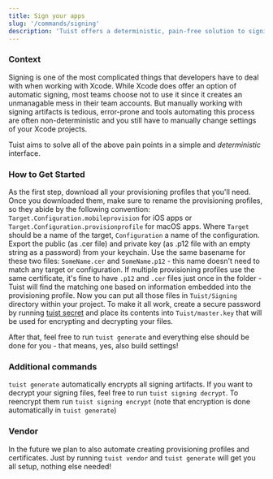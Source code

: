 ```yaml
---
title: Sign your apps
slug: '/commands/signing'
description: 'Tuist offers a deterministic, pain-free solution to signing. Read on if you would like to learn more about how it works and how you can set it up.'
---
```


### Context

Signing is one of the most complicated things that developers have to deal with
when working with Xcode. While Xcode does offer an option of automatic signing,
most teams choose not to use it since it creates an unmanagable mess in their team accounts.
But manually working with signing artifacts is tedious, error-prone and tools
automating this process are often non-deterministic and you still have to manually change
settings of your Xcode projects.

Tuist aims to solve all of the above pain points in a simple and _deterministic_ interface.

### How to Get Started

As the first step, download all your provisioning profiles that you'll need.
Once you downloaded them, make sure to rename the provisioning profiles, so they abide by the following convention:
`Target.Configuration.mobileprovision` for iOS apps or `Target.Configuration.provisionprofile` for macOS apps.
Where `Target` should be a name of the target, `Configuration` a name of the configuration.
Export the public (as .cer file) and private key (as .p12 file with an empty string as a password) from your keychain. Use the same basename for these two files: `SomeName.cer` and `SomeName.p12` - this name doesn't need to match any target or configuration.
If multiple provisioning profiles use the same certificate, it's fine to have `.p12` and `.cer` files just once in the folder - Tuist will find the matching one based on information embedded into the provisioning profile.
Now you can put all those files in `Tuist/Signing` directory within your project.
To make it all work, create a secure password by running [tuist secret](/commands/secrets/) and place its contents into `Tuist/master.key` that will be used
for encrypting and decrypting your files.

After that, feel free to run `tuist generate` and everything else should be done for you -
that means, yes, also build settings!

### Additional commands

`tuist generate` automatically encrypts all signing artifacts.
If you want to decrypt your signing files,
feel free to run `tuist signing decrypt`.
To reencrypt them run `tuist signing encrypt` (note that encryption is done automatically in `tuist generate`)

### Vendor

In the future we plan to also automate creating provisioning profiles and certificates.
Just by running `tuist vendor` and `tuist generate` will get you all setup,
nothing else needed!
